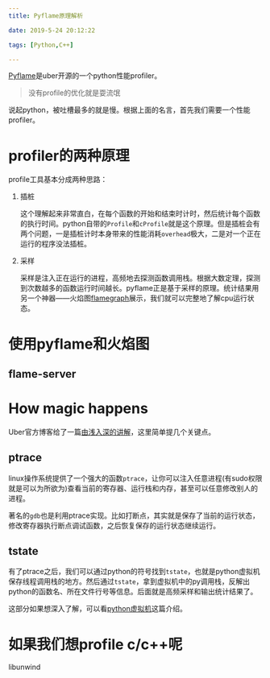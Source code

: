 ```yaml
---
title: Pyflame原理解析

date: 2019-5-24 20:12:22

tags: [Python,C++]

---
```


[Pyflame](https://github.com/uber/pyflame)是uber开源的一个python性能profiler。

> 没有profile的优化就是耍流氓

说起python，被吐槽最多的就是慢。根据上面的名言，首先我们需要一个性能profiler。

# profiler的两种原理

profile工具基本分成两种思路：

1. 插桩

    这个理解起来非常直白，在每个函数的开始和结束时计时，然后统计每个函数的执行时间。python自带的`Profile`和`cProfile`就是这个原理。但是插桩会有两个问题，一是插桩计时本身带来的性能消耗`overhead`极大，二是对一个正在运行的程序没法插桩。

2. 采样

    采样是注入正在运行的进程，高频地去探测函数调用栈。根据大数定理，探测到次数越多的函数运行时间越长。pyflame正是基于采样的原理。统计结果用另一个神器——火焰图[flamegraph](http://www.brendangregg.com/flamegraphs.html)展示，我们就可以完整地了解cpu运行状态。


# 使用pyflame和火焰图

## flame-server

# How magic happens

Uber官方博客给了一篇[由浅入深的讲解](https://eng.uber.com/pyflame/)，这里简单提几个关键点。

## ptrace

linux操作系统提供了一个强大的函数`ptrace`，让你可以注入任意进程(有sudo权限就是可以为所欲为)查看当前的寄存器、运行栈和内存，甚至可以任意修改别人的进程。

著名的`gdb`也是利用ptrace实现。比如打断点，其实就是保存了当前的运行状态，修改寄存器执行断点调试函数，之后恢复保存的运行状态继续运行。

## tstate

有了ptrace之后，我们可以通过python的符号找到`tstate`，也就是python虚拟机保存线程调用栈的地方。然后通过`tstate`，拿到虚拟机中的py调用栈，反解出python的函数名、所在文件行号等信息。后面就是高频采样和输出统计结果了。

这部分如果想深入了解，可以看[python虚拟机](https://github.com/Meteorix/pysourcenote/blob/master/vm.md)这篇介绍。

# 如果我们想profile c/c++呢

libunwind
